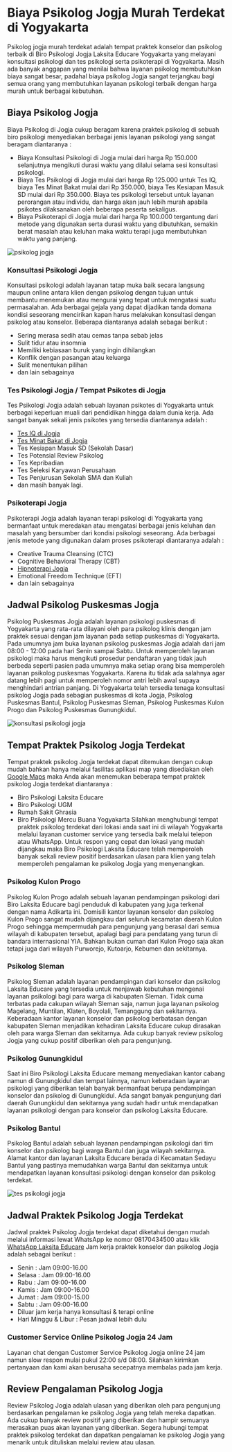 # Biaya Psikolog Jogja Murah Terdekat di Yogyakarta
Psikolog jogja murah terdekat adalah tempat praktek konselor dan psikolog terbaik di Biro Psikologi Jogja Laksita Educare Yogyakarta yang melayani konsultasi psikologi dan tes psikologi serta psikoterapi di Yogyakarta. Masih ada banyak anggapan yang menilai bahwa layanan psikolog membutuhkan biaya sangat besar, padahal biaya psikolog Jogja sangat terjangkau bagi semua orang yang membutuhkan layanan psikologi terbaik dengan harga murah untuk berbagai kebutuhan.

## Biaya Psikolog Jogja
Biaya Psikolog di Jogja cukup beragam karena praktek psikolog di sebuah biro psikologi menyediakan berbagai jenis layanan psikologi yang sangat beragam diantaranya :
- Biaya Konsultasi Psikologi di Jogja mulai dari harga Rp 150.000 selanjutnya mengikuti durasi waktu yang dilalui selama sesi konsultasi psikologi.
- Biaya Tes Psikologi di Jogja mulai dari harga Rp 125.000 untuk Tes IQ, biaya Tes Minat Bakat mulai dari Rp 350.000, biaya Tes Kesiapan Masuk SD mulai dari Rp 350.000. Biaya tes psikologi tersebut untuk layanan perorangan atau individu, dan harga akan jauh lebih murah apabila psikotes dilaksanakan oleh beberapa peserta sekaligus.
- Biaya Psikoterapi di Jogja mulai dari harga Rp 100.000 tergantung dari metode yang digunakan serta durasi waktu yang dibutuhkan, semakin berat masalah atau keluhan maka waktu terapi juga membutuhkan waktu yang panjang.

![psikolog jogja](https://cdn.statically.io/img/1.bp.blogspot.com/-fk4JHCr_Snw/X7cxNUduBcI/AAAAAAAAMw8/UhNzNTl7ERsJWtTBfQE-zNsvJJFOEh1JACLcBGAsYHQ/w380/Konsultasi%2BPsikologi%2BOnline%2BFeed%2B%252876%2529.jpg)

### Konsultasi Psikologi Jogja
Konsultasi psikologi adalah layanan tatap muka baik secara langsung maupun online antara klien dengan psikolog dengan tujuan untuk membantu menemukan atau mengurai yang tepat untuk mengatasi suatu permasalahan. Ada berbagai gejala yang dapat dijadikan tanda domana kondisi seseorang mencirikan kapan harus melakukan konsultasi dengan psikolog atau konselor. Beberapa diantaranya adalah sebagai berikut :
- Sering merasa sedih atau cemas tanpa sebab jelas
- Sulit tidur atau insomnia
- Memiliki kebiasaan buruk yang ingin dihilangkan
- Konflik dengan pasangan atau keluarga
- Sulit menentukan pilihan
- dan lain sebagainya

### Tes Psikologi Jogja / Tempat Psikotes di Jogja
Tes Psikologi Jogja adalah sebuah layanan psikotes di Yogyakarta untuk berbagai keperluan muali dari pendidikan hingga dalam dunia kerja. Ada sangat banyak sekali jenis psikotes yang tersedia diantaranya adalah :
- [Tes IQ di Jogja](https://github.com/biropsikologijogja/Biaya-Tes-IQ-di-Jogja)
- [Tes Minat Bakat di Jogja](https://github.com/biropsikologijogja/Tes-Minat-Bakat-di-Jogja)
- Tes Kesiapan Masuk SD (Sekolah Dasar)
- Tes Potensial Review Psikolog
- Tes Kepribadian
- Tes Seleksi Karyawan Perusahaan
- Tes Penjurusan Sekolah SMA dan Kuliah
- dan masih banyak lagi.

### Psikoterapi Jogja
Psikoterapi Jogja adalah layanan terapi psikologi di Yogyakarta yang bermanfaat untuk meredakan atau mengatasi berbagai jenis keluhan dan masalah yang bersumber dari kondisi psikologi seseorang. Ada berbagai jenis metode yang digunakan dalam proses psikoterapi diantaranya adalah :
- Creative Trauma Cleansing (CTC)
- Cognitive Behavioral Therapy (CBT)
- [Hipnoterapi Jogja](https://github.com/biropsikologijogja/Hipnoterapi-Jogja-Harga-Tarif-Terjangkau)
- Emotional Freedom Technique (EFT)
- dan lain sebagainya

## Jadwal Psikolog Puskesmas Jogja
Psikolog Puskesmas Jogja adalah layanan psikologi puskesmas di Yogyakarta yang rata-rata dilayani oleh para psikolog klinis dengan jam praktek sesuai dengan jam layanan pada setiap puskesmas di Yogyakarta. Pada umumnya jam buka layanan psikolog puskesmas Jogja adalah dari jam 08:00 - 12:00 pada hari Senin sampai Sabtu. Untuk memperoleh layanan psikologi maka harus mengikuti prosedur pendaftaran yang tidak jauh berbeda seperti pasien pada umumnya maka setiap orang bisa memperoleh layanan psikolog puskesmas Yogyakarta. Karena itu tidak ada salahnya agar datang lebih pagi untuk memperoleh nomor antri lebih awal supaya menghindari antrian panjang. Di Yogyakarta telah tersedia tenaga konsultasi psikolog Jogja pada sebagian puskesmas di kota Jogja, Psikolog Puskesmas Bantul, Psikolog Puskesmas Sleman, Psikolog Puskesmas Kulon Progo dan Psikolog Puskesmas Gunungkidul.

![konsultasi psikologi jogja](https://cdn.statically.io/img/1.bp.blogspot.com/-TIZMlS4L6eo/YQ9obeL5CTI/AAAAAAAAXCM/c8A91uyCDH812kgzfuoyG5tCV-emdximwCLcBGAsYHQ/w380/psikolog%2Bkulon%2Bprogo.jpg)

## Tempat Praktek Psikolog Jogja Terdekat
Tempat praktek psikolog Jogja terdekat dapat ditemukan dengan cukup mudah bahkan hanya melalui fasilitas aplikasi map yang disediakan oleh [Google Maps](https://maps.google.com/) maka Anda akan menemukan beberapa tempat praktek psikolog Jogja terdekat diantaranya :
- Biro Psikologi Laksita Educare
- Biro Psikologi UGM
- Rumah Sakit Ghrasia
- Biro Psikologi Mercu Buana Yogyakarta
Silahkan menghubungi tempat praktek psikolog terdekat dari lokasi anda saat ini di wilayah Yogyakarta melalui layanan customer service yang tersedia baik melalui telepon atau WhatsApp. Untuk respon yang cepat dan lokasi yang mudah dijangkau maka Biro Psikologi Laksita Educare telah memperoleh banyak sekali review positif berdasarkan ulasan para klien yang telah memperoleh pengalaman ke psikolog Jogja yang menyenangkan.

### Psikolog Kulon Progo
Psikolog Kulon Progo adalah sebuah layanan pendampingan psikologi dari Biro Laksita Educare bagi penduduk di kabupaten yang juga terkenal dengan nama Adikarta ini. Domisili kantor layanan konselor dan psikolog Kulon Progo sangat mudah dijangkau dari seluruh kecamatan daerah Kulon Progo sehingga mempermudah para pengunjung yang berasal dari semua wilayah di kabupaten tersebut, apalagi bagi para pendatang yang turun di bandara internasional YIA. Bahkan bukan cuman dari Kulon Progo saja akan tetapi juga dari wilayah Purworejo, Kutoarjo, Kebumen dan sekitarnya.

### Psikolog Sleman
Psikolog Sleman adalah layanan pendampingan dari konselor dan psikolog Laksita Educare yang tersedia untuk menjawab kebutuhan mengenai layanan psikologi bagi para warga di kabupaten Sleman. Tidak cuma terbatas pada cakupan wilayah Sleman saja, namun juga layanan psikolog Magelang, Muntilan, Klaten, Boyolali, Temanggung dan sekitarnya. Keberadaan kantor layanan konselor dan psikolog berbatasan dengan kabupaten Sleman menjadikan kehadiran Laksita Educare cukup dirasakan oleh para warga Sleman dan sekitarnya. Ada cukup banyak review psikolog Jogja yang cukup positif diberikan oleh para pengunjung.

### Psikolog Gunungkidul
Saat ini Biro Psikologi Laksita Educare memang menyediakan kantor cabang namun di Gunungkidul dan tempat lainnya, namun keberadaan layanan psikologi yang diberikan telah banyak bermanfaat berupa pendampingan konselor dan psikolog di Gunungkidul. Ada sangat banyak pengunjung dari daerah Gunungkidul dan sekitarnya yang sudah hadir untuk mendapatkan layanan psikologi dengan para konselor dan psikolog Laksita Educare.

### Psikolog Bantul
Psikolog Bantul adalah sebuah layanan pendampingan psikologi dari tim konselor dan psikolog bagi warga Bantul dan juga wilayah sekitarnya. Alamat kantor dan layanan Laksita Educare berada di Kecamatan Sedayu Bantul yang pastinya memudahkan warga Bantul dan sekitarnya untuk mendapatkan layanan konsultasi psikologi dengan konselor dan psikolog terdekat.

![tes psikologi jogja](https://2.bp.blogspot.com/-sBX2nvG9R8A/YAKfNyreNpI/AAAAAAAAPPM/1GlBEDK6N9kEE58njH3GOUChrmajLrj2QCK4BGAYYCw/s1600/biro%2Bpsikologi%2Bjogja.jpg)

## Jadwal Praktek Psikolog Jogja Terdekat
Jadwal praktek Psikolog Jogja terdekat dapat diketahui dengan mudah melalui informasi lewat WhatsApp ke nomor 08170434500 atau klik [WhatsApp Laksita Educare](https://go.lei.co.id/wa)
Jam kerja praktek konselor dan psikolog Jogja adalah sebagai berikut :
- Senin : Jam 09:00-16.00
- Selasa : Jam 09:00-16.00
- Rabu : Jam 09:00-16.00
- Kamis : Jam 09:00-16.00
- Jumat : Jam 09:00-15.00
- Sabtu : Jam 09:00-16.00
- Diluar jam kerja hanya konsultasi & terapi online
- Hari Minggu & Libur : Pesan jadwal lebih dulu

### Customer Service Online Psikolog Jogja 24 Jam
Layanan chat dengan Customer Service Psikolog Jogja online 24 jam namun slow respon mulai pukul 22:00 s/d 08:00. Silahkan kirimkan pertanyaan dan kami akan berusaha secepatnya membalas pada jam kerja.

## Review Pengalaman Psikolog Jogja
Review Psikolog Jogja adalah ulasan yang diberikan oleh para pengunjung berdasarkan pengalaman ke psikolog Jogja yang telah mereka dapatkan. Ada cukup banyak review positif yang diberikan dan hampir semuanya merasakan puas akan layanan yang diberikan. Segera hubungi tempat praktek psikolog terdekat dan dapatkan pengalaman ke psikolog Jogja yang menarik untuk dituliskan melalui review atau ulasan.
